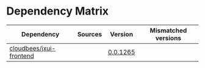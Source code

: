# Dependency Matrix

Dependency | Sources | Version | Mismatched versions
---------- | ------- | ------- | -------------------
[cloudbees/jxui-frontend](https://github.com/cloudbees/jxui-frontend) |  | [0.0.1265](https://github.com/cloudbees/jxui-frontend/releases/tag/v0.0.1265) | 
